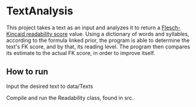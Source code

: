 # TextAnalysis
This project takes a text as an input and analyzes it to return a [Flesch-Kincaid readability score](https://en.wikipedia.org/wiki/Flesch%E2%80%93Kincaid_readability_tests) value. Using a dictionary of words and syllables, according to the formula linked prior, the program is able to determine the text's FK score, and by that, its reading level. The program then compares its estimate to the actual FK score, in order to improve itself.

## How to run
Input the desired text to data/Texts

Compile and run the Readability class, found in src.
